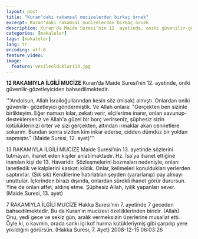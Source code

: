 ```yaml
---
layout: post
title: "Kuran'daki rakamsal mucizelerden birkaç örnek"
excerpt: Kuran'daki rakamsal mucizelerden birkaç örnek
description: Kuran’da Maide Suresi’nin 12. ayetinde, oniki güvenilir-gözetleyiciden bahsedilmektedir.
categories: [makaleler]
tags: [makaleler]
lang: tr
encoding: utf-8
feature_video: 
image:
  feature: vesileolduklari13.jpg
---
```


**12 RAKAMIYLA İLGİLİ MUCİZE**
Kuran’da Maide Suresi’nin 12. ayetinde, oniki güvenilir-gözetleyiciden bahsedilmektedir.

'''Andolsun, Allah İsrailoğullarından kesin söz (misak) almıştı. Onlardan oniki güvenilir- gözetleyici göndermiştik. Ve Allah onlara: "Gerçekten ben sizinle birlikteyim. Eğer namazı kılar, zekatı verir, elçilerime inanır, onları savunup-desteklerseniz ve Allah'a güzel bir borç verirseniz, şüphesiz sizin kötülüklerinizi örter ve sizi gerçekten, altından ırmaklar akan cennetlere sokarım. Bundan sonra sizden kim inkar ederse, cidden dümdüz bir yoldan sapmıştır." (Maide Suresi, 12. ayet)'''
 

13 RAKAMIYLA İLGİLİ MUCİZE
Maide Suresi’nin 13. ayetinde sözlerini tutmayan, ihanet eden kişiler anlatılmaktadır. Hz. İsa’ya ihanet ettiğine inanılan kişi de 13. Havaridir.
Sözleşmelerini bozmaları nedeniyle, onları lanetledik ve kalplerini kaskatı kıldık. Onlar, kelimeleri konuldukları yerlerden saptırırlar. (Sık sık) Kendilerine hatırlatılan şeyden (yararlanıp) pay almayı unuttular. İçlerinden birazı dışında, onlardan sürekli ihanet görür durursun. Yine de onları affet, aldırış etme. Şüphesiz Allah, iyilik yapanları sever. (Maide Suresi, 13. ayet)


7 RAKAMIYLA İLGİLİ MUCİZE
Hakka Suresi’nin 7. ayetinde 7 geceden bahsedilmektedir. Bu da Kuran’ın mucizevi özelliklerinden biridir.
(Allah) Onu, yedi gece ve sekiz gün, aralık vermeksizin üzerlerine musallat etti. Öyle ki, o kavmin, orada sanki içi kof hurma kütükleriymiş gibi çarpılıp yere yıkıldığını görürsün. (Hakka Suresi, 7. Ayet)
2008-12-15 06:03:26
